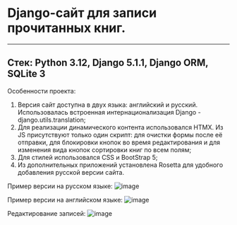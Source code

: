 # Django-сайт для записи прочитанных книг.

-----
## Стек: Python 3.12, Django 5.1.1, Django ORM, SQLite 3

Особенности проекта:

1) Версия сайт доступна в двух языка: английский и русский. Использовалась встроенная интернационализация Django - django.utils.translation;
2) Для реализации динамического контента использовался HTMX. Из JS присутствуют только один скрипт: для очистки формы после её отправки, для блокировки кнопок во время редактирования и для изменения вида кнопок сортировки книг по всем полям;
3) Для стилей использовался CSS и BootStrap 5;
4) Из дополнительных приложений установлена Rosetta для удобного добавления русской версии сайта.

Пример версии на русском языке:
![image](https://github.com/user-attachments/assets/f2447879-5b3a-4250-a3f0-d3b3c7899d27)

Пример версии на английском языке:
![image](https://github.com/user-attachments/assets/d7d5d6bf-bb8b-47c9-8843-bbca4c00b944)

Редактирование записей:
![image](https://github.com/user-attachments/assets/ac70a93b-c12d-4935-a3c4-fc4cc2859804)
